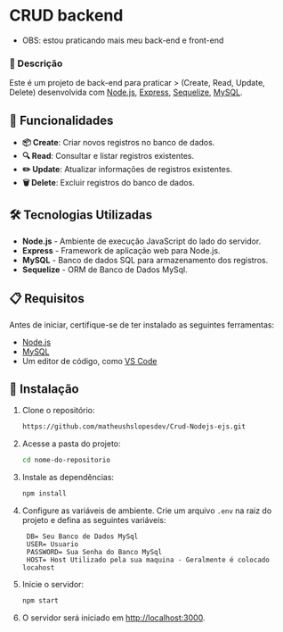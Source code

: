 # CRUD backend
- OBS: estou praticando mais meu back-end e front-end

### 📘 Descrição

Este é um projeto de back-end para praticar > (Create, Read, Update, Delete) desenvolvida com [Node.js](https://nodejs.org/), [Express](https://expressjs.com/), [Sequelize](https://www.sequelize.org/), [MySQL](https://www.mysql.com/).

## 🚀 Funcionalidades

- **📦 Create**: Criar novos registros no banco de dados.
- **🔍 Read**: Consultar e listar registros existentes.
- **✏️ Update**: Atualizar informações de registros existentes.
- **🗑️ Delete**: Excluir registros do banco de dados.

## 🛠️ Tecnologias Utilizadas

- **Node.js** - Ambiente de execução JavaScript do lado do servidor.
- **Express** - Framework de aplicação web para Node.js.
- **MySQL** - Banco de dados SQL para armazenamento dos registros.
- **Sequelize** - ORM de Banco de Dados MySql.

## 📋 Requisitos

Antes de iniciar, certifique-se de ter instalado as seguintes ferramentas:

- [Node.js](https://nodejs.org/)
- [MySQL](https://www.mysql.com/)
- Um editor de código, como [VS Code](https://code.visualstudio.com/)

## 🚀 Instalação

1. Clone o repositório:

   ```bash
   https://github.com/matheushslopesdev/Crud-Nodejs-ejs.git
   ```

2. Acesse a pasta do projeto:

   ```bash
   cd nome-do-repositorio
   ```

3. Instale as dependências:

   ```bash
   npm install
   ```

4. Configure as variáveis de ambiente. Crie um arquivo `.env` na raiz do projeto e defina as seguintes variáveis:

   ```env
    DB= Seu Banco de Dados MySql
    USER= Usuario
    PASSWORD= Sua Senha do Banco MySql
    HOST= Host Utilizado pela sua maquina - Geralmente é colocado locahost

   ```

5. Inicie o servidor:

   ```bash
   npm start
   ```

6. O servidor será iniciado em [http://localhost:3000](http://localhost:3300).

